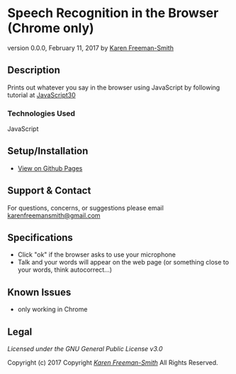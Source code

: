 # Speech Recognition in the Browser (Chrome only)
version 0.0.0, February 11, 2017
by [Karen Freeman-Smith](https://karenfreemansmith.github.io)

## Description
  Prints out whatever you say in the browser using JavaScript by following tutorial at [JavaScript30](https://github.com/wesbos/JavaScript30)

### Technologies Used
JavaScript

## Setup/Installation
* [View on Github Pages](https://karenfreemansmith.github.io/JS30-Day20-SpeechRecognition/)

## Support & Contact
For questions, concerns, or suggestions please email karenfreemansmith@gmail.com

## Specifications
* Click "ok" if the browser asks to use your microphone
* Talk and your words will appear on the web page (or something close to your words, think autocorrect...)

## Known Issues
* only working in Chrome

## Legal
*Licensed under the GNU General Public License v3.0*

Copyright (c) 2017 Copyright _[Karen Freeman-Smith](https://karenfreemansmith.github.io)_ All Rights Reserved.
